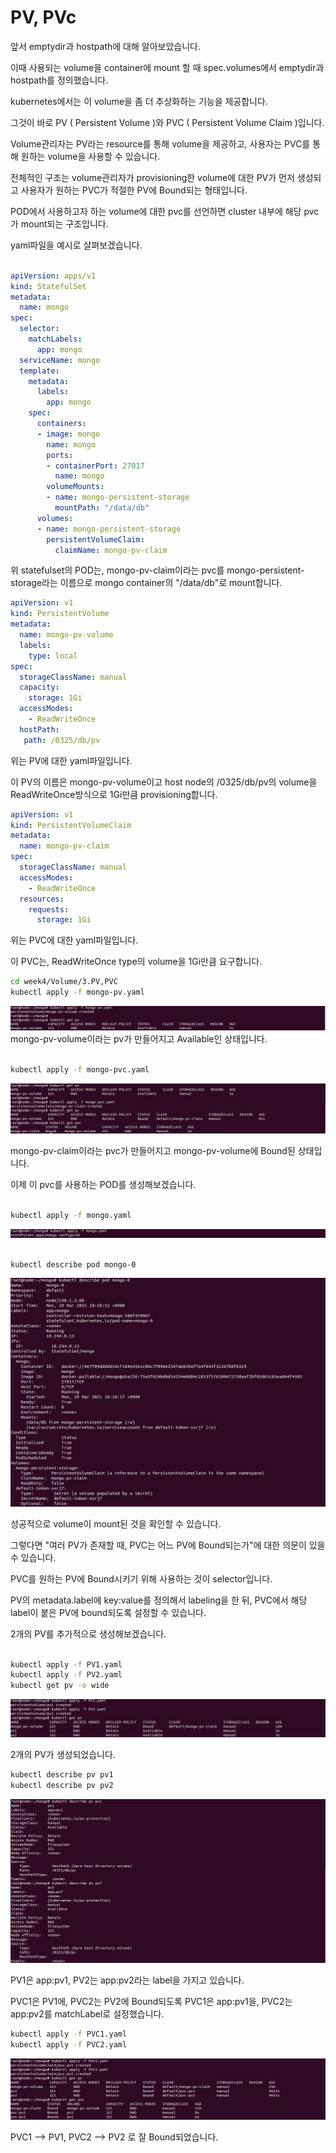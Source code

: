 # PV, PVc

앞서 emptydir과 hostpath에 대해 알아보았습니다.

이때 사용되는 volume을 container에 mount 할 때 spec.volumes에서 emptydir과 hostpath를 정의했습니다.

kubernetes에서는 이 volume을 좀 더 추상화하는 기능을 제공합니다.

그것이 바로 PV ( Persistent Volume )와 PVC ( Persistent Volume Claim )입니다.

Volume관리자는 PV라는 resource를 통해 volume을 제공하고, 사용자는 PVC를 통해 원하는 volume을 사용할 수 있습니다.

전체적인 구조는 volume관리자가 provisioning한 volume에 대한 PV가 먼저 생성되고 사용자가 원하는 PVC가 적절한 PV에 Bound되는 형태입니다.

POD에서 사용하고자 하는 volume에 대한 pvc를 선언하면 cluster 내부에 해당 pvc가 mount되는 구조입니다.

yaml파일을 예시로 살펴보겠습니다.

``` yaml

apiVersion: apps/v1
kind: StatefulSet
metadata:
  name: mongo
spec:
  selector:
    matchLabels:
      app: mongo
  serviceName: mongo
  template:
    metadata:
      labels:
        app: mongo
    spec:
      containers:
      - image: mongo
        name: mongo
        ports:
        - containerPort: 27017
          name: mongo
        volumeMounts:
        - name: mongo-persistent-storage
          mountPath: "/data/db"
      volumes:
      - name: mongo-persistent-storage
        persistentVolumeClaim:
          claimName: mongo-pv-claim
```
위 statefulset의 POD는, mongo-pv-claim이라는 pvc를 mongo-persistent-storage라는 이름으로 mongo container의 "/data/db"로 mount합니다.

``` yaml
apiVersion: v1
kind: PersistentVolume
metadata:
  name: mongo-pv-volume
  labels:
    type: local
spec:
  storageClassName: manual
  capacity:
    storage: 1Gi
  accessModes:
    - ReadWriteOnce
  hostPath:
   path: /0325/db/pv
```
위는 PV에 대한 yaml파일입니다.

이 PV의 이름은 mongo-pv-volume이고 host node의 /0325/db/pv의 volume을 ReadWriteOnce방식으로 1Gi만큼 provisioning합니다.

``` yaml
apiVersion: v1
kind: PersistentVolumeClaim
metadata:
  name: mongo-pv-claim
spec:
  storageClassName: manual
  accessModes:
    - ReadWriteOnce
  resources:
    requests:
      storage: 1Gi
```

위는 PVC에 대한 yaml파일입니다.

이 PVC는, ReadWriteOnce type의 volume을 1Gi만큼 요구합니다.

``` bash
cd week4/Volume/3.PV,PVC
kubectl apply -f mongo-pv.yaml

```
<img src="/images/volume/37.JPG">
mongo-pv-volume이라는 pv가 만들어지고 Available인 상태입니다.

``` bash

kubectl apply -f mongo-pvc.yaml

```
<img src="/images/volume/38.JPG">

mongo-pv-claim이라는 pvc가 만들어지고 mongo-pv-volume에 Bound된 상태입니다.

이제 이 pvc를 사용하는 POD를 생성해보겠습니다.


``` bash

kubectl apply -f mongo.yaml

```

<img src="/images/volume/39.JPG">

``` bash

kubectl describe pod mongo-0

```

<img src="/images/volume/40.JPG">

성공적으로 volume이 mount된 것을 확인할 수 있습니다.






그렇다면 "여러 PV가 존재할 때, PVC는 어느 PV에 Bound되는가"에 대한 의문이 있을 수 있습니다.

PVC를 원하는 PV에 Bound시키기 위해 사용하는 것이 selector입니다.

PV의 metadata.label에 key:value를 정의해서 labeling을 한 뒤, PVC에서 해당 label이 붙은 PV에 bound되도록 설정할 수 있습니다.

2개의 PV를 추가적으로 생성해보겠습니다.

``` bash

kubectl apply -f PV1.yaml
kubectl apply -f PV2.yaml
kubectl get pv -o wide

```
<img src="/images/volume/41.JPG">

2개의 PV가 생성되었습니다.

``` bash
kubectl describe pv pv1
kubectl describe pv pv2
```
<img src="/images/volume/42.JPG">

PV1은 app:pv1, PV2는 app:pv2라는 label을 가지고 있습니다.

PVC1은 PV1에, PVC2는 PV2에 Bound되도록 PVC1은 app:pv1을, PVC2는 app:pv2를 matchLabel로 설정했습니다.

``` bash
kubectl apply -f PVC1.yaml
kubectl apply -f PVC2.yaml

```
<img src="/images/volume/43.JPG">

PVC1 --> PV1, PVC2 --> PV2 로 잘 Bound되었습니다.







